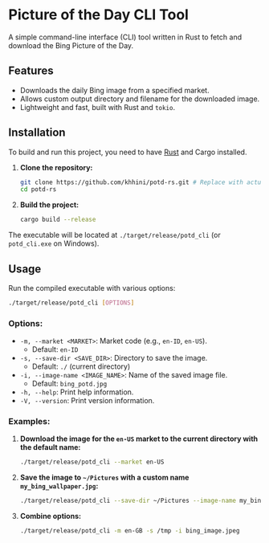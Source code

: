 # Picture of the Day CLI Tool

A simple command-line interface (CLI) tool written in Rust to fetch and download the Bing Picture of the Day.

## Features

*   Downloads the daily Bing image from a specified market.
*   Allows custom output directory and filename for the downloaded image.
*   Lightweight and fast, built with Rust and `tokio`.

## Installation

To build and run this project, you need to have [Rust](https://www.rust-lang.org/tools/install) and Cargo installed.

1.  **Clone the repository:**
    ```bash
    git clone https://github.com/khhini/potd-rs.git # Replace with actual repo URL if available
    cd potd-rs
    ```
2.  **Build the project:**
    ```bash
    cargo build --release
    ```

The executable will be located at `./target/release/potd_cli` (or `potd_cli.exe` on Windows).

## Usage

Run the compiled executable with various options:

```bash
./target/release/potd_cli [OPTIONS]
```

### Options:

*   `-m, --market <MARKET>`: Market code (e.g., `en-ID`, `en-US`).
    *   Default: `en-ID`
*   `-s, --save-dir <SAVE_DIR>`: Directory to save the image.
    *   Default: `./` (current directory)
*   `-i, --image-name <IMAGE_NAME>`: Name of the saved image file.
    *   Default: `bing_potd.jpg`
*   `-h, --help`: Print help information.
*   `-V, --version`: Print version information.

### Examples:

1.  **Download the image for the `en-US` market to the current directory with the default name:**
    ```bash
    ./target/release/potd_cli --market en-US
    ```

2.  **Save the image to `~/Pictures` with a custom name `my_bing_wallpaper.jpg`:**
    ```bash
    ./target/release/potd_cli --save-dir ~/Pictures --image-name my_bing_wallpaper.jpg
    ```

3.  **Combine options:**
    ```bash
    ./target/release/potd_cli -m en-GB -s /tmp -i bing_image.jpeg
    ```


